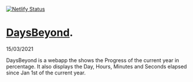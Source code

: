 [![Netlify Status](https://api.netlify.com/api/v1/badges/c5d145f6-0c47-4e9f-bb08-4749e8700731/deploy-status)](https://app.netlify.com/sites/daysbeyond/deploys)

# <a href="https://daysbeyond.netlify.app/" target="_blank">DaysBeyond<a/>. <br>
15/03/2021

DaysBeyond is a webapp the shows the Progress of the current year in percentage. It also displays the Day, Hours, Minutes and Seconds elapsed since Jan 1st of the current year.
